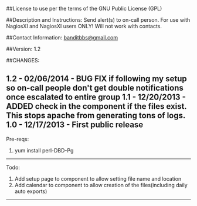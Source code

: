##License to use per the terms of the GNU Public License (GPL)

##Description and Instructions:
 Send alert(s) to on-call person.
 For use with NagiosXI and NagiosXI users ONLY!  Will not work with contacts.
 
##Contact Information: banditbbs@gmail.com

##Version:
 1.2

##CHANGES:

 1.2 - 02/06/2014 - BUG FIX if following my setup so on-call people don't get double notifications once escalated to entire group
 1.1 - 12/20/2013 - ADDED check in the component if the files exist.  This stops apache from generating tons of logs.
 1.0 - 12/17/2013 - First public release
--------------------------------------------------------------------------
Pre-reqs:
 1. yum install perl-DBD-Pg
--------------------------------------------------------------------------
Todo:
   1. Add setup page to component to allow setting file name and location
   2. Add calendar to component to allow creation of the files(including daily auto exports)
--------------------------------------------------------------------------
